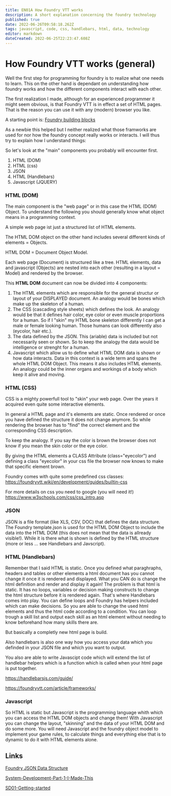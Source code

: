 ```yaml
---
title: EN01A How Foundry VTT works
description: A short explanation concerning the foundry technology
published: true
date: 2022-06-26T09:58:18.262Z
tags: javascript, code, css, handlebars, html, data, technology
editor: markdown
dateCreated: 2022-06-25T22:23:47.608Z
---
```


# How Foundry VTT works (general)

Well the first step for programming for foundry is to realize what one needs to learn. This on the other hand is dependant on understanding how foundry works and how the different components interact with each other.

The first realization I made, although for an experienced programmer it might seem obvious, is that Foundry VTT is in effect a set of HTML pages. That is the reason you can use it with any (modern) browser you like.

A starting point is:
[Foundry building blocks](https://foundryvtt.com/article/frameworks/)

As a newbie this helped but I neither realized what those framworks are used for nor how the foundry concept really works or interacts. I will thus try to explain how I understand things:

So let's look at the "main" components you probably will encounter first.

1. HTML (DOM)
1. HTML (css)
1. JSON
1. HTML (Handlebars)
1. Javascript (JQUERY)


### HTML (DOM)
The main component is the "web page" or in this case the HTML (DOM) Object. To understand the following you should generally know what object means in a programming context.

A simple web page ist just a structured list of HTML elements.

The HTML DOM object on the other hand includes several different kinds of elements = Objects.

HTML DOM = Document Object Model. 

Each web page (Document) is structured like a tree. HTML elements, data and javascript (Objects) are nested into each other (resulting in a layout = Model) and rendered by the browser.

This **HTML DOM** document can now be divided into 4  components:

1. The HTML elements which are responsible for the general structur or layout of your DISPLAYED document. An analogy would be bones which make up the skeleton of a human.
1. The CSS (cascading style sheets) which defines the look. An analogy would be that it defines hair color, eye color or even muscle proportions for a human. So if I "skin" my HTML bone skeleton differently I can get a male or female looking human. Those humans can look differently also (eycolor, hair etc.).
1. The data defined by the JSON. This (ariable) data is included but not necessarily seen or shown. So to keep the analogy the data would be intelligence or strenght for a human.
1. Javascript which allow us to define what HTML DOM data is shown or how data interacts. Data in this context is a wide term and spans the whole HTML DOM Object. This means it also includes HTML elements. An analogy could be the inner organs and workings of a body which keep it alive and moving.

### HTML (CSS)
CSS is a mighty powerfull tool to "skin" your web page. Over the years it acquired even quite some interactive elements.

In general a HTML page and it's elements are static. Once rendered or once you have defined the structure it does not change anymore. So while rendering the browser has to "find" the correct element and the corresponding CSS description.

To keep the analogy. If you say the color is brown the browser does not know if you mean the skin color or the eye color.

By giving the HTML elements a CLASS Attribute (class="eyecolor") and defining a class "eyecolor" in your css file the browser now knows to make that specific element brown.

Foundry comes with quite some predefined css classes:
https://foundryvtt.wiki/en/development/guides/builtin-css

For more details on css you need to google (you will need it!)
https://www.w3schools.com/css/css_intro.asp

### JSON
JSON is a file format (like XLS, CSV, DOC) that defines the data structure. The Foundry template.json is used for the HTML DOM Object to include the data into the HTML DOM (this does not mean that the data is allready visible!). While it is there what is shown is defined by the HTML structure (more or less ... see Handlebars and Javscript).

### HTML (Handlebars)
Remember that I said HTML is static. Once you defined what paraghraphs, headers and tables or other elements a html document has you cannot change it once it is rendered and displayed.
What you CAN do is change the html definition and render and display it again!
The problem is that html is static. It has no loops, variables or decision making constructs to change the html structure before it is rendered again.
That's where Handlebars comes into play. You can define loops and Foundry has helpers included which can make decisions.
So you are able to change the used html elements and thus the html code according to a condition. You can loop trough a skill list and output each skill as an html element without needing to know beforehand how many skills there are.

But basically a completly new html page is build.

Also handlebars is also one way how you access your data which you definded in your JSON file and which you want to output.

You also are able to write Javascipt code which will extend the list of handlebar helpers which is a function which is called when your html page is put together.

https://handlebarsjs.com/guide/

https://foundryvtt.com/article/frameworks/

### Javascript
So HTML is static but Javascript is the programming language whith which you can access the HTML DOM objects and change them!
With Javascript you can change the layout, "skinning" and the data of your HTML DOM and do some more. You will need Javascript and the foundry object model to implement your game rules, to calculate things and everything else that is to dynamic to do it with HTML elements alone.

## Links
[Foundry JSON Data Structure](https://foundryvtt.com/article/system-development/)

[System-Development-Part-1-I-Made-This](/en/development/guides/System-Development-for-Beginners/System-Development-Part-1-I-Made-This)

[SD01-Getting-started](/en/development/guides/SD-tutorial/SD01-Getting-started)